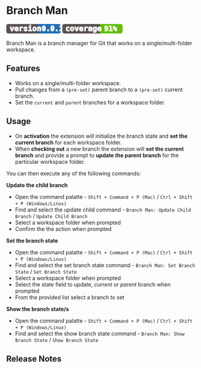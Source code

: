 # Branch Man
![version](https://github.com/themegat/branchman/raw/gh-pages/version_badge.png)
![coverage](https://github.com/themegat/branchman/raw/gh-pages/coverage_badge.png)

Branch Man is a branch manager for Git that works on a single/multi-folder workspace.

## Features

- Works on a single/multi-folder workspace.
- Pull changes from a `(pre-set)` parent branch to a `(pre-set)` current branch.
- Set the `current` and `parent` branches for a workspace folder.

## Usage

- On **activation** the extension will initialize the branch state and **set the current branch** for each workspace folder.  
- When **checking out** a new branch the extension will **set the current branch** and provide a prompt to **update the parent branch** for the particular workspace folder.

You can then execute any of the following commands:

**Update the child branch**

- Open the command palatte - `Shift + Command + P (Mac)` / `Ctrl + Shift + P (Windows/Linux)`
- Find and select the update child command - `Branch Man: Update Child Branch` / `Update Child Branch`
- Select a workspace folder when prompted
- Confirm the the action when prompted

**Set the branch state**

- Open the command palatte - `Shift + Command + P (Mac)` / `Ctrl + Shift + P (Windows/Linux)`
- Find and select the set branch state command - `Branch Man: Set Branch State` / `Set Branch State`
- Select a workspace folder when prompted
- Select the state field to update, *current* or *parent* branch when prompted
- From the provided list select a branch to set

**Show the branch state/s**

- Open the command palatte - `Shift + Command + P (Mac)` / `Ctrl + Shift + P (Windows/Linux)`
- Find and select the show branch state command - `Branch Man: Show Branch State` / `Show Branch State`


## Release Notes
